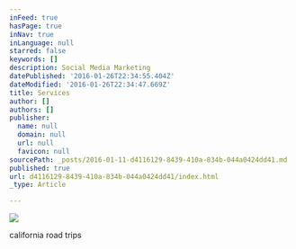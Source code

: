 ```yaml
---
inFeed: true
hasPage: true
inNav: true
inLanguage: null
starred: false
keywords: []
description: Social Media Marketing
datePublished: '2016-01-26T22:34:55.404Z'
dateModified: '2016-01-26T22:34:47.669Z'
title: Services
author: []
authors: []
publisher:
  name: null
  domain: null
  url: null
  favicon: null
sourcePath: _posts/2016-01-11-d4116129-8439-410a-834b-044a0424dd41.md
published: true
url: d4116129-8439-410a-834b-044a0424dd41/index.html
_type: Article

---
```

![](https://the-grid-user-content.s3-us-west-2.amazonaws.com/3da3826b-753d-4877-b1fa-f64e6eea1318.jpg)

california road trips